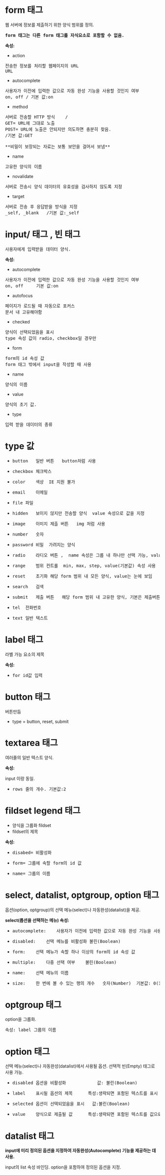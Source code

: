 # form 태그
웹 서버에 정보를 제출하기 위한 양식 범위를 정의.

<PRE><strong>form 태그는 다른 form 태그를 자식요소로 포함할 수 없음.</strong></PRE>


<strong>속성:</strong>

- action
<PRE>전송한 정보를 처리할 웹페이지의 URL
URL</PRE>	

- autocomplete	
<PRE>사용자가 이전에 입력한 값으로 자동 완성 기능을 사용할 것인지 여부
on, off	/ 기본 값:on</PRE>

- method
<PRE>서버로 전송할 HTTP 방식	/
GET= URL에 그대로 노출 
POST= URL에 노출은 안되지만 의도하면 충분히 찾음.
/기본 값:GET

**비밀이 보장되는 자료는 보통 보안을 걸어서 보냄**</PRE>

- name	
<PRE>고유한 양식의 이름</PRE>	

- novalidate
<PRE>서버로 전송시 양식 데이터의 유효성을 검사하지 않도록 지정</PRE>		

- target
<PRE>서버로 전송 후 응답받을 방식을 지정
_self, _blank	/기본 값:_self</PRE>



# input/ 태그 , 빈 태그

<pre>사용자에게 입력받을 데이터 양식.</pre>

<strong>속성:</strong>

- autocomplete
<pre>사용자가 이전에 입력한 값으로 자동 완성 기능을 사용할 것인지 여부
on, off	    기본 값:on</pre>

- autofocus
<pre>페이지가 로드될 때 자동으로 포커스
문서 내 고유해야함</pre>

- checked
<pre>양식이 선택되었음을 표시
type 속성 값이 radio, checkbox일 경우만</pre>

- form
<pre>form의 id 속성 값
form 태그 밖에서 input을 작성할 때 사용</pre>

- name
<pre>양식의 이름</pre>

- value
<pre>양식의 초기 값.</pre>

- type
<pre>입력 받을 데이터의 종류</pre>

# <strong>type 값</strong>

- <pre>button	일반 버튼	button처럼 사용</pre>
- <pre>checkbox	체크박스</pre>	
- <pre>color	색상	IE 지원 불가</pre>
- <pre>email	이메일</pre>	
- <pre>file	파일</pre>	
- <pre>hidden	보이지 않지만 전송할 양식	value 속성으로 값을 지정</pre>
- <pre>image	이미지 제출 버튼	img 처럼 사용</pre>
- <pre>number	숫자</pre>	
- <pre>password	비밀	가려지는 양식</pre>
- <pre>radio	라디오 버튼 ,  name 속성은 그룹 내 하나만 선택 가능, value는 눈에 안보임</pre>
- <pre>range	범위 컨트롤	min, max, step, value(기본값) 속성 사용</pre>
- <pre>reset	초기화	해당 form 범위 내 모든 양식, value는 눈에 보임</pre>
- <pre>search	검색</pre>	
- <pre>submit	제출 버튼	해당 form 범위 내 고유한 양식, 기본은 제출버튼</pre>
- <pre>tel	전화번호	</pre>
- <pre>text	일반 텍스트</pre>



# label 태그
라벨 가능 요소의 제목

<strong>속성:</strong>

- <pre>for id값 입력</pre>



# button 태그
버튼만듬

- type = button, reset, submit



# textarea 태그
여러줄의 일반 텍스트 양식.

<strong>속성:</strong>

input 이랑 동일.

- <pre>rows 줄의 개수. 기본값:2</pre>


# fildset legend 태그

- 양식을 그룹화 fildset
- fildset의 제목

<strong>속성:</strong>

- <pre>disabed= 비활성화</pre>

- <pre>form= 그룹에 속할 form의 id 값</pre>

- <pre>name= 그룹의 이름</pre>



# select, datalist, optgroup, option 태그
옵션(option, optgroup)의 선택 메뉴(select)나 자동완성(datalist)을 제공.

<strong>select(롭션을 선택하는 메뉴) 속성:</strong>

- <pre>autocomplete:	사용자가 이전에 입력한 값으로 자동 완성 기능을 사용할 것인지 여부	on, off	기본값:on</PRE>	
- <PRE>disabled:	선택 메뉴를 비활성화	불린(Boolean)</PRE>	
- <PRE>form:	선택 메뉴가 속할 하나 이상의 form의 id 속성 값</PRE>		
- <PRE>multiple:	다중 선택 여부	불린(Boolean)</PRE>	
- <PRE>name:	선택 메뉴의 이름</PRE>		
- <PRE>size:	한 번에 볼 수 있는 행의 개수	숫자(Number)	기본값: 0(1과 같음)</pre>



# optgroup 태그
option을 그룹화.

<pre>속성: label 그룹의 이름</pre>



# option 태그
선택 메뉴(select)나 자동완성(datalist)에서 사용될 옵션.
선택적 빈(Empty) 태그로 사용 가능.

- <pre>disabled 옵션을 비활성화	        값: 불린(Boolean)</pre>	
- <pre>label    표시될 옵션의 제목		특성:생략되면 포함된 텍스트를 표시</pre>
- <pre>selected 옵션이 선택되었음을 표시	값:불린(Boolean)</pre>	
- <pre>value	양식으로 제출될 값		특성:생략되면 포함된 텍스트를 값으로 사용</pre>



# datalist 태그
<STRONG>input에 미리 정의된 옵션을 지정하여 자동완성(Autocomplete) 기능을 제공하는 데 사용.</STRONG>

input의 list 속성 바인딩.
option을 포함하여 정의된 옵션을 지정.